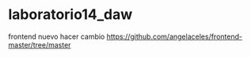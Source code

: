 # laboratorio14_daw

frontend nuevo hacer cambio
https://github.com/angelaceles/frontend-master/tree/master
